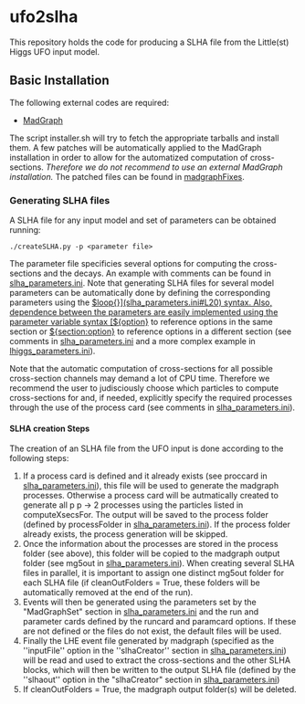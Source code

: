 # ufo2slha
This repository holds the code for producing a SLHA file from the Little(st) Higgs UFO input model.

## Basic Installation ##

The following external codes are required:

  * [MadGraph](https://launchpad.net/mg5amcnlo)

The script installer.sh will try to fetch the appropriate tarballs and install them.
A few patches will be automatically applied to the MadGraph installation in order to allow for the automatized computation
of cross-sections. *Therefore we do not recommend to use an external MadGraph installation.*
The patched files can be found in [madgraphFixes](madgraphFixes).


### Generating SLHA files ###

A SLHA file for any input model and set of parameters can be 
obtained running:

``
./createSLHA.py -p <parameter file>
`` 

The parameter file specificies several options for computing the cross-sections and the decays.
An example with comments can be found in [slha_parameters.ini](slha_parameters.ini).
Note that generating SLHA files for several model parameters can be automatically
done by defining the corresponding parameters using the [$loop{}](slha_parameters.ini#L20) syntax. Also, dependence between the parameters
are easily implemented using the parameter variable syntax [${option}](slha_parameters.ini#L21)
to reference options in the same section or [${section:option}](slha_parameters.ini#L24)
to reference options in a different section (see comments in [slha_parameters.ini](slha_parameters.ini) and a more complex example in [lhiggs_parameters.ini](lhiggs_parameters.ini)).

Note that the automatic computation of cross-sections for all possible
cross-section channels may demand a lot of CPU time. Therefore we recommend the user
to judisciously choose which particles to compute cross-sections for and, if needed,
explicitly specify the required processes through the use of the process
card (see comments in [slha_parameters.ini](slha_parameters.ini)).

#### SLHA creation Steps ####

The creation of an SLHA file from the UFO input is done according to the following steps:
  1. If a process card is defined and it already exists (see proccard in [slha_parameters.ini](slha_parameters.ini)), 
     this file will be used to generate the madgraph processes. Otherwise
     a process card will be autmatically created to generate all p p -> 2 processes using the particles listed in computeXsecsFor.
     The output will be saved  to the process folder 
     (defined by processFolder in [slha_parameters.ini](slha_parameters.ini)). If the process folder
     already exists, the process generation will be skipped.
  2. Once the information about the processes are stored in the process folder (see above), this folder will be copied
     to the madgraph output folder (see mg5out in [slha_parameters.ini](slha_parameters.ini)). When creating several SLHA
     files in parallel, it is important to assign one distinct mg5out folder for each SLHA file (if cleanOutFolders = True, these
     folders will be automatically removed at the end of the run).
  3. Events will then be generated using the parameters set by the "MadGraphSet" section in  [slha_parameters.ini](slha_parameters.ini)
     and the run and parameter cards defined by the runcard and paramcard options. If these are not defined or the files
     do not exist, the default files will be used.
  4. Finally the LHE event file generated by madgraph (specified as the ''inputFile'' option in the ''slhaCreator'' section 
     in  [slha_parameters.ini](slha_parameters.ini)) will be read and used to extract the cross-sections and the other SLHA blocks, which will then
     be written to the output SLHA file (defined by the ''slhaout'' option in the "slhaCreator" section 
     in  [slha_parameters.ini](slha_parameters.ini))
  5. If cleanOutFolders = True, the madgraph output folder(s) will be deleted.


